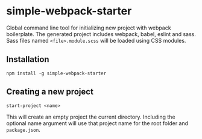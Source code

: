 # simple-webpack-starter

Global command line tool for initializing new project with webpack boilerplate. The generated project includes webpack, babel, eslint and sass. Sass files named `<file>.module.scss` will be loaded using CSS modules.

## Installation

`npm install -g simple-webpack-starter`

## Creating a new project

`start-project <name>`

This will create an empty project the current directory. Including the optional name argument will use that project name for the root folder and `package.json`.